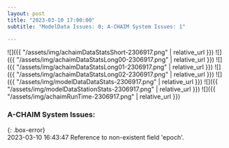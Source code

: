 ```yaml
---
layout: post
title: "2023-03-10 17:00:00"
subtitle: "ModelData Issues: 0; A-CHAIM System Issues: 1"

---
```


![]({{ "/assets/img/achaimDataStatsShort-2306917.png" | relative_url }})
![]({{ "/assets/img/achaimDataStatsLong00-2306917.png" | relative_url }})
![]({{ "/assets/img/achaimDataStatsLong01-2306917.png" | relative_url }})
![]({{ "/assets/img/achaimDataStatsLong02-2306917.png" | relative_url }})
![]({{ "/assets/img/modelDataDataStats-2306917.png" | relative_url }})
![]({{ "/assets/img/modelDataStationStats-2306917.png" | relative_url }})
![]({{ "/assets/img/achaimRunTime-2306917.png" | relative_url }})


### A-CHAIM System Issues:  
  
{: .box-error}  
2023-03-10 16:43:47 Reference to non-existent field 'epoch'.  

